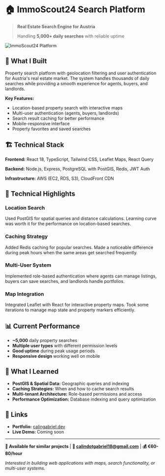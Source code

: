 # 🏠 ImmoScout24 Search Platform

> **Real Estate Search Engine for Austria**
> 
> Handling **5,000+ daily searches** with reliable uptime

![ImmoScout24 Platform](https://images.unsplash.com/photo-1560518883-ce09059eeffa?w=800&h=400&fit=crop&crop=entropy&auto=format&q=80)

## 🎯 What I Built

Property search platform with geolocation filtering and user authentication for Austria's real estate market. The system handles thousands of daily searches while providing a smooth experience for agents, buyers, and landlords.

**Key Features:**
- Location-based property search with interactive maps
- Multi-user authentication (agents, buyers, landlords)
- Search result caching for better performance
- Mobile-responsive interface
- Property favorites and saved searches

## 🏗️ Technical Stack

**Frontend:** React 18, TypeScript, Tailwind CSS, Leaflet Maps, React Query

**Backend:** Node.js, Express, PostgreSQL with PostGIS, Redis, JWT Auth

**Infrastructure:** AWS (EC2, RDS, S3), CloudFront CDN

## 🔧 Technical Highlights

### Location Search
Used PostGIS for spatial queries and distance calculations. Learning curve was worth it for the performance on location-based searches.

### Caching Strategy
Added Redis caching for popular searches. Made a noticeable difference during peak hours when the same areas get searched frequently.

### Multi-User System
Implemented role-based authentication where agents can manage listings, buyers can save searches, and landlords handle portfolios.

### Map Integration
Integrated Leaflet with React for interactive property maps. Took some iterations to manage map state and property markers efficiently.

## 📊 Current Performance

- **~5,000** daily property searches
- **Multiple user types** with different permission levels
- **Good uptime** during peak usage periods
- **Responsive design** working well on mobile

## 🚀 What I Learned

- **PostGIS & Spatial Data:** Geographic queries and indexing
- **Caching Strategies:** When and how to cache search results
- **Multi-tenant Architecture:** Role-based permissions and access
- **Performance Optimization:** Database indexing and query optimization

## 🔗 Links

- **Portfolio:** [calingabriel.dev](https://calingabriel.dev)
- **Live Demo:** Coming soon

---

**💼 Available for similar projects** | **📧 calindotgabriel18@gmail.com** | **💰 €60-80/hour**

*Interested in building web applications with maps, search functionality, or multi-user systems.*

